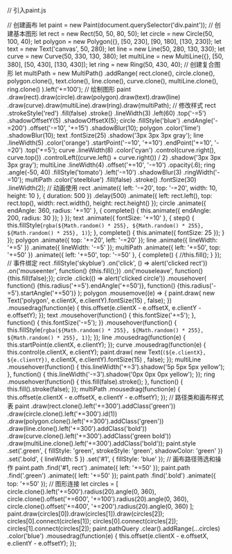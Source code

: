 // 引入paint.js
<script src="paint.js"></script>
// 创建画布
let paint = new Paint(document.querySelector('div.paint'));
// 创建基本图形
let rect = new Rect(50, 50, 80, 50);
let circle = new Circle(50, 100, 40);
let polygon = new Polygon({}, [50, 230], [90, 180], [130, 230]);
let text = new Text('canvas', 50, 280);
let line = new Line(50, 280, 130, 330);
let curve = new Curve(50, 330, 130, 380);
let multiLine = new MultiLine({}, [50, 380], [50, 430], [130, 430]);
let ring = new Ring(50, 430, 40);
// 创建复合图形
let multiPath = new MultiPath()
    .addRange(
        rect.clone(), 
        circle.clone(), 
        polygon.clone(), 
        text.clone(), 
        line.clone(), 
        curve.clone(), 
        multiLine.clone(), 
        ring.clone()
    ).left('+=100');
// 绘制图形
paint
    .draw(rect).draw(circle).draw(polygon).draw(text).draw(line)
    .draw(curve).draw(multiLine).draw(ring).draw(multiPath);
// 修改样式
rect
    .strokeStyle('red')
    .fill(false)
    .stroke()
    .lineWidth(3)
    .left(60)
    .top('-=5')
    .shadowOffsetY(5)
    .shadowOffsetX(5);
circle
    .fillStyle('blue')
    .endAngle('-=200')
    .offset('-=10', '+=15')
    .shadowBlur(10);
polygon
    .color('lime')
    .shadowBlur(10);
text
    .fontSize(25)
    .shadow('3px 3px 3px gray');
line
    .lineWidth(5)
    .color('orange')
    .startPoint('-=10', '+=10')
    .endPoint('+=10', '-=20')
    .top('+=5');
curve
    .lineWidth(8)
    .color('cyan')
    .control(curve.right(), curve.top())
    .controlLeft((curve.left() + curve.right()) / 2)
    .shadow('3px 3px 3px gray');
multiLine
    .lineWidth(4)
    .offset('+=10', '-=10')
    .opacity(.6);
ring
    .angle(-50, 40)
    .fillStyle('tomato')
    .left('-=10')
    .shadowBlur(3)
    .ringWidth('-=10');
multiPath
    .color('steelblue')
    .fill(false)
    .stroke()
    .fontSize(30)
    .lineWidth(2);
// 动画使用
rect
    .animate({
        left: '-=20', 
        top: '-=20', 
        width: 10, 
        height: 10
    }, {
        duration: 500
    })
    .delay(500)
    .animate({
        left: rect.left(), 
        top: rect.top(), 
        width: rect.width(), 
        height: rect.height()
    });
circle
    .animate({
        endAngle: 360, 
        radius: '+=10'
    }, {
        complete() {
            this.animate({
                endAngle: 200, 
                radius: 30
            });
        }
    });
text
    .animate({
        fontSize: '+=10'
    }, {
        step() {
            this.fillStyle(`rgba(${Math.random() * 255}, ${Math.random() * 255}, ${Math.random() * 255}, 1)`);
        }, 
        complete() {
            this.animate({
                fontSize: 25
            });
        }
    });
polygon
    .animate({
        top: '+=20', 
        left: '-=20'
    });
line
    .animate({
        lineWidth: '+=5'
    })
    .animate({
        lineWidth: '-=5'
    });
multiPath
    .animate({
        left: '+=50', 
        top: '+=50'
    })
    .animate({
        left: '+=50', 
        top: '-=50'
    }, {
        complete() {
            //this.fill();
        }
    });
// 事件绑定
rect
    .fillStyle('skyblue')
    .on('click', () => alert('clicked rect'))
    .on('mouseenter', function() {this.fill();})
    .on('mouseleave', function() {this.fill(false);});
circle
    .click(() => alert('clicked circle'))
    .mousehover(
        function() {this.radius('+=5').endAngle('+=50')}, 
        function() {this.radius('-=5').startAngle('+=50')}
    );
polygon
    .mousemove((e) => {
        paint.draw(
            new Text('polygon', e.clientX, e.clientY).fontSize(15)
        , false);
    })
    .mousedrag(function(e) {
        this.offset(e.clientX - e.offsetX, e.clientY - e.offsetY);
    });
text
    .mousehover(function() {
        this.fontSize('+=5');
    }, function() {
        this.fontSize('-=5');
    })
    .mousehover(function() {
        this.fillStyle(`rgba(${Math.random() * 255}, ${Math.random() * 255}, ${Math.random() * 255}, 1)`);
    });
line
    .mousedrag(function(e) {
        this.startPoint(e.clientX, e.clientY);
    });
curve
    .mousedrag(function(e) {
        this.control(e.clientX, e.clientY);
        paint.draw(
            new Text(`(${e.clientX}, ${e.clientY})`, e.clientX, e.clientY).fontSize(15)
        , false);
    });
multiLine
    .mousehover(function() {
        this.lineWidth('+=3').shadow('5p 5px 5px yellow');
    }, function() {
        this.lineWidth('-=3').shadow('0px 0px 0px yellow');
    });
ring
    .mousehover(function() {
        this.fill(false).stroke();
    }, function() {
        this.fill().stroke(false);
    });
multiPath
    .mousedrag(function(e) {
        this.offset(e.clientX - e.offsetX, e.clientY - e.offsetY);
    });
// 路径类和画布样式表
paint
    .draw(rect.clone().left('+=300').addClass('green'))
    .draw(circle.clone().left('+=300').id(1))
    .draw(polygon.clone().left('+=300').addClass('green'))
    .draw(line.clone().left('+=300').addClass('bold'))
    .draw(curve.clone().left('+=300').addClass('green bold'))
    .draw(multiLine.clone().left('+=300').addClass('bold'));
paint.style
    .set('.green', {
        fillStyle: 'green', 
        strokeStyle: 'green', 
        shadowColor: 'green'
    })
    .set('.bold', {
        lineWidth: 5
    })
    .set('#1', {
        fillStyle: 'blue'
    });
// 画布路径筛选和操作
paint.path
    .find('#1, rect')
    .animate({
        left: '+=50'
    });
paint.path
    .find('.green')
    .animate({
        left: '+=50'
    });
paint.path
    .find('.bold')
    .animate({
        top: '+=50'
    });
// 图形连接
let circles = [
    circle.clone().left('+=500').radius(20).angle(0, 360), 
    circle.clone().offset('+=600', '+=100').radius(20).angle(0, 360), 
    circle.clone().offset('+=400', '+=200').radius(20).angle(0, 360)
];
paint.draw(circles[0]).draw(circles[1]).draw(circles[2]);
circles[0].connect(circles[1]);
circles[0].connect(circles[2]);
circles[1].connect(circles[2]);
paint.pathQuery
    .clear().addRange(...circles)
    .color('blue')
    .mousedrag(function(e) {
        this.offset(e.clientX - e.offsetX, e.clientY - e.offsetY);
    });
